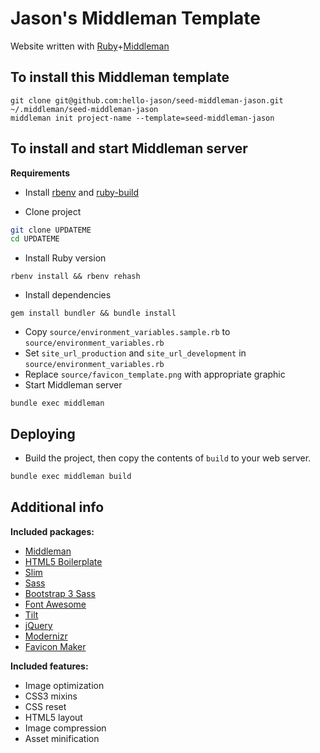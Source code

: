 # Jason's Middleman Template

Website written with [Ruby](https://www.ruby-lang.org/en/)+[Middleman](http://middlemanapp.com)

## To install this Middleman template

```
git clone git@github.com:hello-jason/seed-middleman-jason.git ~/.middleman/seed-middleman-jason
middleman init project-name --template=seed-middleman-jason
```

## To install and start Middleman server

**Requirements**

* Install [rbenv](https://github.com/sstephenson/rbenv) and [ruby-build](https://github.com/sstephenson/ruby-build)

* Clone project

```bash
git clone UPDATEME
cd UPDATEME
```

* Install Ruby version

```
rbenv install && rbenv rehash
```

* Install dependencies

```
gem install bundler && bundle install
```

* Copy `source/environment_variables.sample.rb` to `source/environment_variables.rb`
* Set `site_url_production` and `site_url_development` in `source/environment_variables.rb`
* Replace `source/favicon_template.png` with appropriate graphic
* Start Middleman server

```
bundle exec middleman
```

## Deploying

* Build the project, then copy the contents of `build` to your web server.

```bash
bundle exec middleman build
```

## Additional info

**Included packages:**

* [Middleman](http://middlemanapp.com/)
* [HTML5 Boilerplate](http://html5boilerplate.com/)
* [Slim](http://slim-lang.com/)
* [Sass](http://sass-lang.com/)
* [Bootstrap 3 Sass](https://github.com/twbs/bootstrap-sass)
* [Font Awesome](http://fontawesome.io)
* [Tilt](https://github.com/rtomayko/tilt)
* [jQuery](http://jquery.com/)
* [Modernizr](http://modernizr.com/)
* [Favicon Maker](https://github.com/follmann/middleman-favicon-maker)

**Included features:**

* Image optimization
* CSS3 mixins
* CSS reset
* HTML5 layout
* Image compression
* Asset minification
